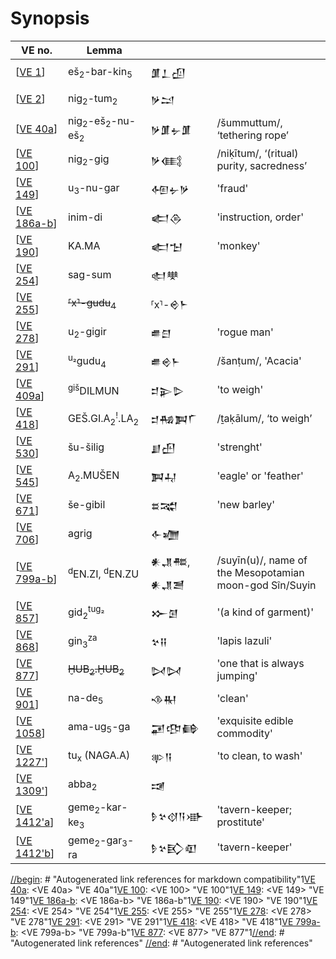 # Synopsis

| VE no.        | Lemma                                            |                |                                                         |
| ------------- | ------------------------------------------------ | -------------- | ------------------------------------------------------- |
| [[VE 1]]      | eš<sub>2</sub>-bar-kin<sub>5</sub>               | 𒂠𒁇𒌺         |                                                         |
| [[VE 2]]      | nig<sub>2</sub>-tum<sub>2</sub>                  | 𒃻𒁺           |                                                         |
| [[VE 40a]]    | nig<sub>2</sub>-eš<sub>2</sub>-nu-eš<sub>2</sub> | 𒃻𒂠𒉡𒂠       | /šummuttum/, ‘tethering rope’                           |
| [[VE 100]]    | nig<sub>2</sub>-gig                              | 𒃻𒍼           | /niḳītum/, ‘(ritual) purity, sacredness’                |
| [[VE 149]]    | u<sub>3</sub>-nu-gar                             | 𒅇𒉡𒃻         | 'fraud'                                                 |
| [[VE 186a-b]] | inim-di                                          | 𒅗𒁲           | 'instruction, order'                                    |
| [[VE 190]]    | KA.MA                                            | 𒅗𒈠           | 'monkey'                                                |
| [[VE 254]]    | sag-sum                                          | 𒊕𒋧           |                                                         |
| [[VE 255]]    | ~~⸢x⸣-gudu<sub>4</sub>~~                       | ⸢x⸣-𒄴𒈨     |                                                         |
| [[VE 278]]    | u<sub>2</sub>-gigir                              | 𒌑𒇀           | 'rogue man'                                             |
| [[VE 291]]    | <sup>u₂</sup>gudu<sub>4</sub>                    | 𒌑𒄴𒈨         | /šanṭum/, 'Acacia'                                      |
| [[VE 409a]]   | <sup>giš</sup>DILMUN                             | 𒄑𒉌𒌇         | 'to weigh'                                              |
| [[VE 418]]    | GEŠ.GI.A<sub>2</sub><sup>!</sup>.LA<sub>2</sub>  | 𒄑𒄀𒀉𒇲       | /ṯaḳālum/, ‘to weigh’                                   |
| [[VE 530]]    | šu-šilig                                         | 𒋗𒍂           | 'strenght'                                              |
| [[VE 545]]    | A<sub>2</sub>.MUŠEN                              | 𒀉𒄷           | 'eagle' or 'feather'                                    |
| [[VE 671]]    | še-gibil                                         | 𒊺𒉋           | 'new barley'                                            |
| [[VE 706]]    | agrig                                            | 𒅆𒁾           |                                                         |
| [[VE 799a-b]] | <sup>d</sup>EN.ZI, <sup>d</sup>EN.ZU             | 𒀭𒂗𒍣, 𒀭𒂗𒍪 | /suyīn(u)/, name of the Mesopotamian moon-god Sîn/Suyin |
| [[VE 857]]    | gid<sub>2</sub><sup>tug₂</sup>                   | 𒁍𒌆           | '(a kind of garment)'                                   |
| [[VE 868]]    | gin<sub>3</sub><sup>za</sup>                     | 𒆳𒍝           | 'lapis lazuli'                                          |
| [[VE 877]]    | ~~ḪUB<sub>2</sub>.ḪUB<sub>2</sub>~~              | 𒄸𒄸           | 'one that is always jumping'                            |
| [[VE 901]]    | na-de<sub>5</sub>                                | 𒈾𒊑           | 'clean'                                                 |
| [[VE 1058]]   | ama-ug<sub>5</sub>-ga                            | 𒂼𒂦𒂵         | 'exquisite edible commodity'                            |
| [[VE 1227']]  | tu<sub>x</sub> (NAGA.A)                          | 𒉀𒀀           | 'to clean, to wash'                                     |
| [[VE 1309']]  | abba<sub>2</sub>                                 | 𒀋             |                                                         |
| [[VE 1412'a]] | geme<sub>2</sub>-kar-ke<sub>3</sub>              | 𒊩𒆳𒋼𒀀𒀝     | 'tavern-keeper; prostitute'                             |
| [[VE 1412'b]] | geme<sub>2</sub>-gar<sub>3</sub>-ra              | 𒊩𒆳𒃼𒊏       | 'tavern-keeper'                                         |

[//begin]: # "Autogenerated link references for markdown compatibility"1[VE 40a]: <VE 40a> "VE 40a"1[VE 100]: <VE 100> "VE 100"1[VE 149]: <VE 149> "VE 149"1[VE 186a-b]: <VE 186a-b> "VE 186a-b"1[VE 190]: <VE 190> "VE 190"1[VE 254]: <VE 254> "VE 254"1[VE 255]: <VE 255> "VE 255"1[VE 278]: <VE 278> "VE 278"1[VE 291]: <VE 291> "VE 291"1[VE 418]: <VE 418> "VE 418"1[VE 799a-b]: <VE 799a-b> "VE 799a-b"1[VE 877]: <VE 877> "VE 877"1[//end]: # "Autogenerated link references"
[//end]: # "Autogenerated link references"


[//begin]: # "Autogenerated link references for markdown compatibility"
[VE 1]: <VE 1> "VE 1: 𒂠𒁇𒌺"
[VE 2]: <VE 2> "VE 2"
[VE 40a]: <VE 40a> "VE 40a"
[VE 100]: <VE 100> "VE 100"
[VE 149]: <VE 149> "VE 149"
[VE 186a-b]: <VE 186a-b> "VE 186a-b"
[VE 190]: <VE 190> "VE 190"
[VE 254]: <VE 254> "VE 254"
[VE 255]: <VE 255> "VE 255"
[VE 278]: <VE 278> "VE 278"
[VE 291]: <VE 291> "VE 291"
[VE 409a]: <VE 409a> "VE 409a"
[VE 418]: <VE 418> "VE 418"
[VE 530]: <VE 530> "VE 530"
[VE 545]: <VE 545> "VE 545"
[VE 671]: <VE 671> "VE 671"
[VE 706]: <VE 706> "VE 706"
[VE 799a-b]: <VE 799a-b> "VE 799a-b"
[VE 857]: <VE 857> "VE 857"
[VE 868]: <VE 868> "VE 868"
[VE 877]: <VE 877> "VE 877"
[VE 901]: <VE 901> "VE 901"
[VE 1058]: <VE 1058> "VE 1058"
[VE 1227']: <VE 1227'> "VE 1227'"
[VE 1309']: <VE 1309'> "VE 1309'"
[VE 1412'a]: <VE 1412'a> "VE 1412'a"
[VE 1412'b]: <VE 1412'b> "VE 1412'b"
[//end]: # "Autogenerated link references"